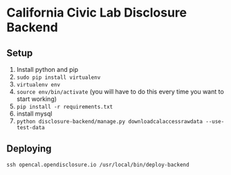 California Civic Lab Disclosure Backend
==================================================

## Setup

1. Install python and pip
2. `sudo pip install virtualenv`
3. `virtualenv env`
4. `source env/bin/activate` (you will have to do this every time you want to
   start working)
5. `pip install -r requirements.txt`
6. install mysql
7. `python disclosure-backend/manage.py downloadcalaccessrawdata --use-test-data`

## Deploying

```
ssh opencal.opendisclosure.io /usr/local/bin/deploy-backend
```
